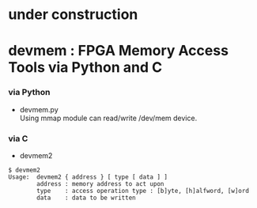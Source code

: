 # under construction
# devmem : FPGA Memory Access Tools via Python and C

### via Python

- devmem.py  
Using mmap module can read/write /dev/mem device.  

### via C

- devmem2  

```
$ devmem2
Usage:  devmem2 { address } [ type [ data ] ]
        address : memory address to act upon
        type    : access operation type : [b]yte, [h]alfword, [w]ord
        data    : data to be written
```
